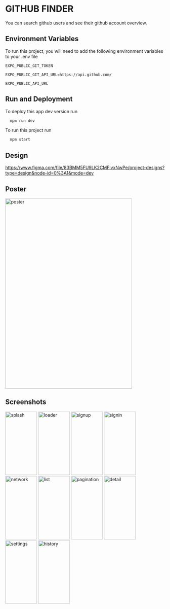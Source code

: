 
# GITHUB FINDER

You can search github users and see their github account overview. 

## Environment Variables

To run this project, you will need to add the following environment variables to your .env file

`EXPO_PUBLIC_GIT_TOKEN`

`EXPO_PUBLIC_GIT_API_URL=https://api.github.com/`

`EXPO_PUBLIC_API_URL`


## Run and Deployment

To deploy this app dev version run
```bash
  npm run dev
```
To run this project run
```bash
  npm start
```
## Design

https://www.figma.com/file/83BMM5FU9LK2CMFivxNwPe/project-designs?type=design&node-id=0%3A1&mode=dev

## Poster
<img src="https://github.com/Janani811/GitHubFinder/assets/61917978/c851a9a0-da2a-4fd3-baed-ac5a4c637c03" alt="poster" style="width: 400px;
    height: 600px;object-fit:contain;">

## Screenshots
<img src="https://github.com/sachinelavarasan/GitHubFinder/assets/31089822/571b9d97-d1ce-4e8a-a402-c0524b0047f1" alt="splash" style="width: 100px;
    height: 200px;object-fit:contain;">
<img src="https://github.com/sachinelavarasan/GitHubFinder/assets/31089822/052451b7-80dc-4d5f-8111-56e8d72da351" alt="loader" style="width: 100px;
    height: 200px;object-fit:contain;">
<img src="https://github.com/sachinelavarasan/GitHubFinder/assets/31089822/485f8035-1fa1-41ea-ac6a-995a7746fd27" alt="signup" style="width: 100px;
    height: 200px;object-fit:contain;">
<img src="https://github.com/sachinelavarasan/GitHubFinder/assets/31089822/7b1c4f70-4831-43a2-9b3b-00d670632624" alt="signin" style="width: 100px;
    height: 200px;object-fit:contain;">
<img src="https://github.com/sachinelavarasan/GitHubFinder/assets/31089822/e1b71e30-d55e-4a15-b54b-95c5f43602ca" alt="network" style="width: 100px;
    height: 200px;object-fit:contain;">
<img src="https://github.com/sachinelavarasan/GitHubFinder/assets/31089822/271ce1ac-2266-4bb3-80c7-9f5822244bd0" alt="list" style="width: 100px;
    height: 200px;object-fit:contain;">
<img src="https://github.com/sachinelavarasan/GitHubFinder/assets/31089822/4f5fa01c-8026-4a13-9abe-b7cba231bf49" alt="pagination" style="width: 100px;
    height: 200px;object-fit:contain;">
<img src="https://github.com/sachinelavarasan/GitHubFinder/assets/31089822/3726fc8d-54e9-4db8-a1f8-048830e05d9a" alt="detail" style="width: 100px;
    height: 200px;object-fit:contain;">
<img src="https://github.com/sachinelavarasan/GitHubFinder/assets/31089822/261f42de-e0ef-452a-a98c-92da507cfd8a" alt="settings" style="width: 100px;
    height: 200px;object-fit:contain;">
<img src="https://github.com/sachinelavarasan/GitHubFinder/assets/31089822/5b47b34d-e59c-4a84-b622-c57f272c990f" alt="history" style="width: 100px;
    height: 200px;object-fit:contain;">





